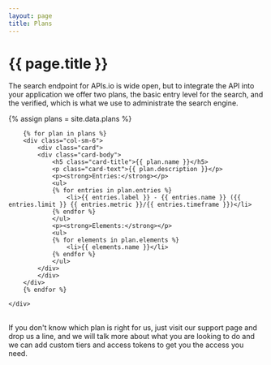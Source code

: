 ```yaml
---
layout: page
title: Plans
---
```

# {{ page.title }}
The search endpoint for APIs.io is wide open, but to integrate the API into your application we offer two plans, the basic entry level for the search, and the verified, which is what we use to administrate the search engine.

{% assign plans = site.data.plans %}
<div class="container">
    <div class="row">

        {% for plan in plans %}
        <div class="col-sm-6">
            <div class="card">
            <div class="card-body">
                <h5 class="card-title">{{ plan.name }}</h5>
                <p class="card-text">{{ plan.description }}</p>
                <p><strong>Entries:</strong></p>
                <ul>
                {% for entries in plan.entries %}
                    <li>{{ entries.label }} - {{ entries.name }} ({{ entries.limit }} {{ entries.metric }}/{{ entries.timeframe }})</li>
                {% endfor %}
                </ul>
                <p><strong>Elements:</strong></p>
                <ul>
                {% for elements in plan.elements %}
                    <li>{{ elements.name }}</li>
                {% endfor %}
                </ul>                
            </div>
            </div>
        </div>    
        {% endfor %}

    </div>
</div>
<br>
If you don't know which plan is right for us, just visit our support page and drop us a line, and we will talk more about what you are looking to do and we can add custom tiers and access tokens to get you the access you need.